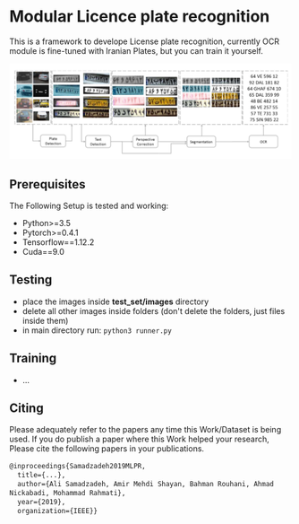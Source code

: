 # Modular Licence plate recognition
This is a framework to develope License plate recognition, currently OCR module is fine-tuned with Iranian Plates, but you can train it yourself.

![img](Demo.png)

## Prerequisites
The Following Setup is tested and working:
- Python>=3.5
- Pytorch>=0.4.1
- Tensorflow==1.12.2
- Cuda==9.0

## Testing
- place the images inside **test_set/images** directory
- delete all other images inside folders (don't delete the folders, just files inside them)
- in main directory run: ```python3 runner.py```

## Training
- ...

## Citing
Please adequately refer to the papers any time this Work/Dataset is being used. If you do publish a paper where this Work helped your research, Please cite the following papers in your publications.

	@inproceedings{Samadzadeh2019MLPR,
	  title={...},
	  author={Ali Samadzadeh, Amir Mehdi Shayan, Bahman Rouhani, Ahmad Nickabadi, Mohammad Rahmati},
	  year={2019},
	  organization={IEEE}}
